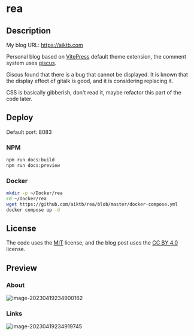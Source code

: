 # rea

## Description

My blog URL: https://aiktb.com

Personal blog based on [VitePress](https://vitepress.dev/) default theme extension, the comment system uses [giscus](https://github.com/giscus/giscus).

Giscus found that there is a bug that cannot be displayed. It is known that the display effect of gitalk is good, and it is considering replacing it.

CSS is basically gibberish, don't read it, maybe refactor this part of the code later.

## Deploy

Default port: 8083

### NPM

```bash
npm run docs:build
npm run docs:preview
```

### Docker

```bash
mkdir -p ~/Docker/rea
cd ~/Docker/rea
wget https://github.com/aiktb/rea/blob/master/docker-compose.yml
docker compose up -d
```

## License

The code uses the [MIT](https://github.com/aiktb/rea/blob/master/LICENSE) license, and the blog post uses the [CC BY 4.0](https://creativecommons.org/licenses/by/4.0/) license.

## Preview

### About

![image-20230419234900162](https://s2.loli.net/2023/04/19/9eRV5Gx3NLgY4dJ.png)

### Links

![image-20230419234919745](https://s2.loli.net/2023/04/19/8jlYhH19TWrqxf6.png)